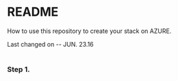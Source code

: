 # README #

How to use this repository to create your stack on AZURE.


Last changed on -- JUN. 23.16
<br />
<br />


### Step 1.
